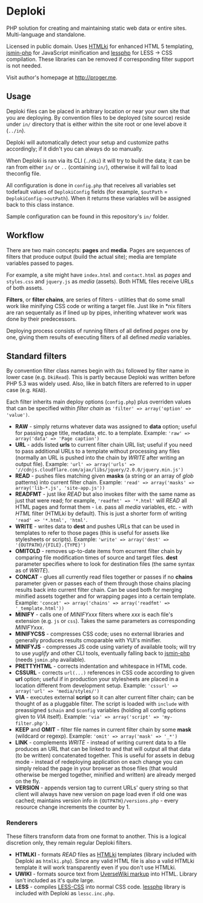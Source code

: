 # Deploki

PHP solution for creating and maintaining static web data or entire sites. Multi-language and standalone.

Licensed in public domain. Uses [HTMLki](http://htmlki.com) for enhanced HTML 5 templating, [jsmin-php](https://github.com/rgrove/jsmin-php) for JavaScript minification and [lessphp](http://leafo.net/lessphp) for LESS → CSS compilation. These libraries can be removed if corresponding filter support is not needed.

Visit author's homepage at http://proger.me. 

## Usage

Deploki files can be placed in arbitrary location or near your own site that you are deploying. By convention files to be deployed (site source) reside under `in/` directory that is either within the site root or one level above it (`../in`). 

Deploki will automatically detect your setup and customize paths accordingly; if it didn't you can always do so manually.

When Deploki is ran via its CLI (`./dki`) it will try to build the data; it can be ran from either `in/` or `..` (containing `in/`), otherwise it will fail to load theconfig file.

All configuration is done in `config.php` that receives all variables set todefault values of `DeplokiConfig` fields (for example, `$outPath` = `DeplokiConfig->outPath`). When it returns these variables will be assigned back to this class instance.

Sample configuration can be found in this repository's `in/` folder.

## Workflow

There are two main concepts: **pages** and **media**. Pages are sequences of filters that produce output (build the actual site); media are template variables passed to pages. 

For example, a site might have `index.html` and `contact.html` as _pages_ and `styles.css` and `jquery.js` as _media_ (assets). Both HTML files receive URLs of both assets.

**Filters**, or **filter chains**, are series of filters - utilities that do some small work like minifying CSS code or writing a target file. Just like in *nix filters are ran sequentally as if lined up by pipes, inheriting whatever work was done by their predecessors.

Deploying process consists of running filters of all defined _pages_ one by one, giving them results of executing filters of all defined _media_ variables.

## Standard filters

By convention filter class names begin with `Dki` followed by filter name in lower case (e.g. `DkiRead`). This is partly because Deploki was written before PHP 5.3 was widely used. Also, like in batch filters are referred to in upper case (e.g. `READ`).

Each filter inherits main deploy options (`config.php`) plus overriden values that can be specified within _filter chain_ as `'filter' => array('option' => 'value')`.

* **RAW** - simply returns whatever data was assigned to **data** option; useful for passing page title, metadata, etc. to a template. Example: `'raw' => array('data' => 'Page caption')`
* **URL** - adds listed **urls** to current filter chain URL list; useful if you need to pass additional URLs to a template without processing any files (normally an URL is pushed into the chain by _WRITE_ after writing an output file). Example: `'url' => array('urls' => '//cdnjs.cloudflare.com/ajax/libs/jquery/2.0.0/jquery.min.js')`
* **READ** - pushes files matching given **masks** (a string or an array of _glob_ patterns) into current filter chain. Example: `'read' => array('masks' => array('lib-*.js', 'site-app.js'))`
* **READFMT** - just like _READ_ but also invokes filter with the same name as just that were read; for example, `'readfmt' => '*.html'` will _READ_ all HTML pages and format them - i.e. pass all _media_ variables, etc. - with _HTML_ filter (HTMLki by default). This is just a shorter form of writing `'read' => '*.html', 'html'`.
* **WRITE** - writes data to **dest** and pushes URLs that can be used in templates to refer to those pages (this is useful for assets like stylesheets or scripts). Example: `'write' => array('dest' => '{OUTPATH}/{FILE}.{TYPE}')`
* **OMITOLD** - removes up-to-date items from ecurrent filter chain by comparing file modification times of source and target files. **dest** parameter specifies where to look for destination files (the same syntax as of _WRITE_).
* **CONCAT** - glues all currently read files together or passes if no **chains** parameter given or passes each of them through those chains placing results back into current filter chain. Can be used both for merging minified assets together and for wrapping pages into a certain template. Example: `'concat' => array('chains' => array('readfmt' => '_template.html'))`
* **MINIFY** - calls one of _MINIFYxxx_ filters where _xxx_ is each file's extension (e.g. `js` or `css`). Takes the same parameters as corresponding _MINIFYxxx_.
* **MINIFYCSS** - compresses CSS code; uses no external libraries and generally produces results cmoparable with YUI's minifier.
* **MINIFYJS** - compresses JS code using variety of available tools; will try to use _yuglify_ and other CLI tools, eventually falling back to [jsmin-php](https://github.com/rgrove/jsmin-php) (needs `jsmin.php` available).
* **PRETTYHTML** - corrects indentation and whitespace in HTML code.
* **CSSURL** - corrects `url(...)` references in CSS code according to given **url** option; useful if in production your stylesheets are placed in a location different from development setup. Example: `'cssurl' => array('url' => 'media/styles/')`
* **VIA** - executes external **script** so it can alter current filter chain; can be thought of as a pluggable filter. The script is loaded with `include` with preassigned `$chain` and `$config` variables (holding all config options given to _VIA_ itself). Example: `'via' => array('script' => 'my-filter.php')`.
* **KEEP** and **OMIT** - filter file names in current filter chain by some **mask** (wildcard or regexp). Example: `'omit' => array('mask' => '_*')`
* **LINK** - complements _WRITE_ - instead of writing current data to a file produces an URL that can be linked to and that will output all that data (to be written) concatenated together. This is useful for assets in debug mode - instead of redeploying application on each change you can simply reload the page in your browser as those files (that would otherwise be merged together, minified and written) are already merged on the fly. 
* **VERSION** - appends version tag to current URLs' query string so that client will always have new version on page load even if old one was cached; maintains version info in `{OUTPATH}/versions.php` - every resource change increments the counter by 1.

### Renderers

These filters transform data from one format to another. This is a logical discretion only, they remain regular Deploki filters.

* **HTMLKI** - formats _READ_ files as [HTMLki](http://htmlki.com) templates (library included with Deploki as `htmlki.php`). Since any valid HTML file is also a valid HTMLki template it will work transparently even if you don't use HTMLki.
* **UWIKI** - formats source text from [UverseWiki markup](http://uverse.i-forge.net/wiki/) into HTML. Library isn't included as it's quite large.
* **LESS** - compiles [LESS-CSS](http://lesscss.org) into normal CSS code. [lessphp](http://leafo.net/lessphp) library is included with Deploki as `lessc.inc.php`.
